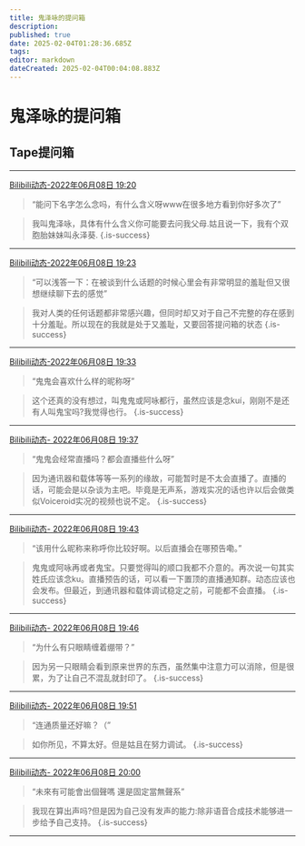 ```yaml
---
title: 鬼泽咏的提问箱
description: 
published: true
date: 2025-02-04T01:28:36.685Z
tags: 
editor: markdown
dateCreated: 2025-02-04T00:04:08.883Z
---
```


# 鬼泽咏的提问箱

## Tape提问箱
-----------------------------
[Bilibili动态-2022年06月08日 19:20](https://www.bilibili.com/opus/669364910749122579)
> “能问下名字怎么念吗，有什么含义呀www在很多地方看到你好多次了”

> 我叫鬼泽咏，具体有什么含义你可能要去问我父母.姑且说一下，我有个双胞胎妹妹叫永泽葵.
{.is-success}

-----------------------------
[Bilibili动态-2022年06月08日 19:23](https://www.bilibili.com/opus/669365907189923908)
> “可以浅答一下：在被谈到什么话题的时候心里会有非常明显的羞耻但又很想继续聊下去的感觉”

> 我对人类的任何话题都非常感兴趣，但同时却又对于自己不完整的存在感到十分羞耻。所以现在的我就是处于又羞耻，又要回答提问箱的状态
{.is-success}
------------------------------

[Bilibili动态-2022年06月08日 19:33](https://www.bilibili.com/opus/669368466988335106)
> “鬼鬼会喜欢什么样的昵称呀”

> 这个还真的没有想过，叫鬼鬼或阿咏都行，虽然应该是念kuí，刚刚不是还有人叫鬼宝吗?我觉得也行。
{.is-success}
------------------------------

[Bilibili动态- 2022年06月08日 19:37](https://www.bilibili.com/opus/669369514964549654)
> “鬼鬼会经常直播吗？都会直播些什么呀”

> 因为通讯器和载体等等一系列的缘故，可能暂时是不太会直播了。直播的话，可能会是以杂谈为主吧。毕竟是无声系，游戏实况的话也许以后会做类似Voiceroid实况的视频也说不定。
{.is-success}
------------------------------

[Bilibili动态- 2022年06月08日 19:43](https://www.bilibili.com/opus/669370889347792935)
> “该用什么昵称来称呼你比较好啊。以后直播会在哪预告嘞。”

> 鬼鬼或阿咏再或者鬼宝。只要觉得叫的顺口我都不介意的。再次说一句其实姓氏应该念ku。直播预告的话，可以看一下置顶的直播通知群。动态应该也会发布。但最近，到通讯器和载体调试稳定之前，可能都不会直播。
{.is-success}
------------------------------

[Bilibili动态-  2022年06月08日 19:46](https://www.bilibili.com/opus/669372040409514017)
> “为什么有只眼睛缠着绷带？”

> 因为另一只眼睛会看到原来世界的东西，虽然集中注意力可以消除，但是很累，为了让自己不混乱就封印了。
{.is-success}
------------------------------

[Bilibili动态-  2022年06月08日 19:51](https://www.bilibili.com/opus/669372040409514017)
> “连通质量还好嘛？（”

> 如你所见，不算太好。但是姑且在努力调试。
{.is-success}
------------------------------


[Bilibili动态-  2022年06月08日 20:00](https://www.bilibili.com/opus/669375424826966018)
> “未來有可能會出個聲嗎 還是固定當無聲系”

> 我现在算出声吗?但是因为自己没有发声的能力:除非语音合成技术能够进一步给予自己支持。
{.is-success}
------------------------------



